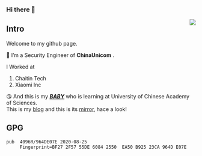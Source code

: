 ### Hi there 👋


[<img align="right" src="https://github-readme-stats.vercel.app/api?username=zyazhb&count_private=true&show_icons=true&theme=tokyonight">](https://github.com/zyazhb)

## Intro
Welcome to my github page.  

🌱 I’m a Security Engineer of **ChinaUnicom** .

I Worked at  
1. Chaitin Tech  
2. Xiaomi Inc  

:kissing_heart: And this is my [***BABY***](https://github.com/Windy810) who is learning at University of Chinese Academy of Sciences.  
This is my [blog](https://zyazhb.github.io) and this is its [mirror](https://zyazhb.vercel.app), hace a look!  

## GPG
```
pub  4096R/964DE07E 2020-08-25            
	 Fingerprint=BF27 2F57 55DE 6084 2550  EA50 B925 23CA 964D E07E 
```

<!--
**zyazhb/zyazhb** is a ✨ _special_ ✨ repository because its `README.md` (this file) appears on your GitHub profile.

Here are some ideas to get you started:

- 🔭 I’m currently working on ...
- 🌱 I’m currently learning ...
- 👯 I’m looking to collaborate on ...
- 🤔 I’m looking for help with ...
- 💬 Ask me about ...
- 📫 How to reach me: ...
- 😄 Pronouns: ...
- ⚡ Fun fact: ...
-->
